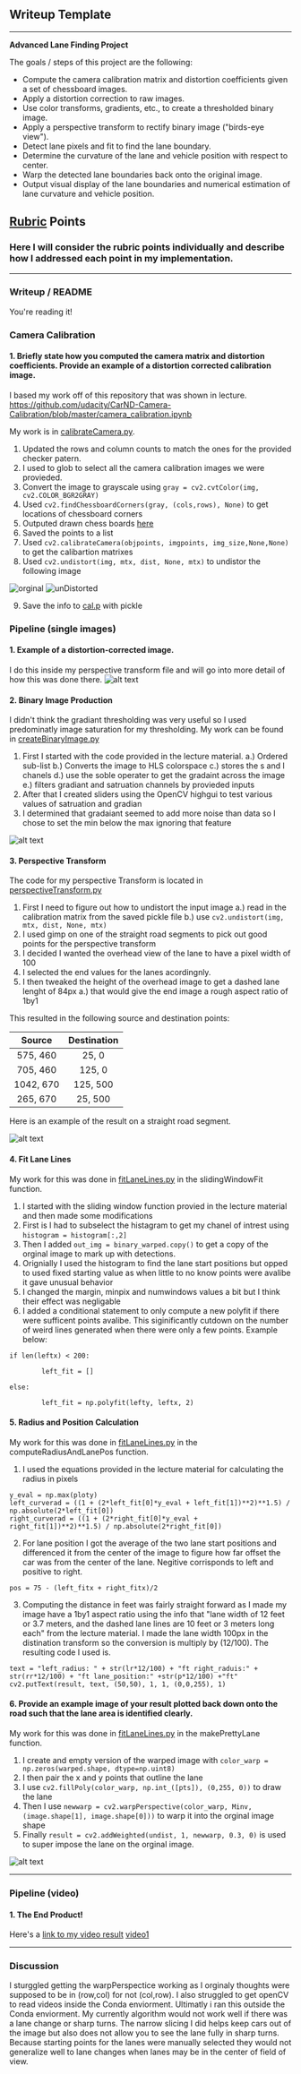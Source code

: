 ## Writeup Template

---

**Advanced Lane Finding Project**

The goals / steps of this project are the following:

* Compute the camera calibration matrix and distortion coefficients given a set of chessboard images.
* Apply a distortion correction to raw images.
* Use color transforms, gradients, etc., to create a thresholded binary image.
* Apply a perspective transform to rectify binary image ("birds-eye view").
* Detect lane pixels and fit to find the lane boundary.
* Determine the curvature of the lane and vehicle position with respect to center.
* Warp the detected lane boundaries back onto the original image.
* Output visual display of the lane boundaries and numerical estimation of lane curvature and vehicle position.

[//]: # (Image References)

[image1b]: ./cal_out/test_undist.jpg "Undistorted"
[image1a]: ./camera_cal/calibration1.jpg "Orginal"
[image2]: ./straight_cal.png "Road Transformed"
[image3]: ./straight_binary.jpg "Binary Example"
[image4]: ./perspectiveTransformedStriaght.png "Warp Example"
[image5]: ./examples/color_fit_lines.jpg "Fit Visual"
[image6]: ./testk.png "Output"
[video1]: ./output.avi "Video"

## [Rubric](https://review.udacity.com/#!/rubrics/571/view) Points

### Here I will consider the rubric points individually and describe how I addressed each point in my implementation.  

---

### Writeup / README

You're reading it!

### Camera Calibration

#### 1. Briefly state how you computed the camera matrix and distortion coefficients. Provide an example of a distortion corrected calibration image.

I based my work off of this repository that was shown in lecture. https://github.com/udacity/CarND-Camera-Calibration/blob/master/camera_calibration.ipynb

My work is in [calibrateCamera.py](https://github.com/kyesh/CarND-Advanced-Lane-Lines/blob/master/calibrateCamera.py).

1. Updated the rows and column counts to match the ones for the provided checker patern. 
2. I used to glob to select all the camera calibration images we were provieded. 
3. Convert the image to grayscale using `gray = cv2.cvtColor(img, cv2.COLOR_BGR2GRAY)`
4. Used `cv2.findChessboardCorners(gray, (cols,rows), None)` to get locations of chessboard corners
5. Outputed drawn chess boards [here](https://github.com/kyesh/CarND-Advanced-Lane-Lines/tree/master/cal_out)
6. Saved the points to a list
7. Used `cv2.calibrateCamera(objpoints, imgpoints, img_size,None,None)` to get the calibartion matrixes
8. Used `cv2.undistort(img, mtx, dist, None, mtx)` to undistor the following image

![orginal][image1a]
![unDistorted][image1b]

9. Save the info to [cal.p](.cal_out/cal.p) with pickle

### Pipeline (single images)

#### 1. Example of a distortion-corrected image.

I do this inside my perspective transform file and will go into more detail of how this was done there.
![alt text][image2]

#### 2. Binary Image Production

I didn't think the gradiant thresholding was very useful so I used predominatly image saturation for my thresholding. My work can be found in [createBinaryImage.py](https://github.com/kyesh/CarND-Advanced-Lane-Lines/blob/master/createBinaryImage.py)

1. First I started with the code provided in the lecture material.
a.) Ordered sub-list
b.) Converts the image to HLS colorspace
c.) stores the s and l chanels
d.) use the soble operater to get the gradaint across the image
e.) filters gradiant and satruation channels by provieded inputs
2. After that I created sliders using the OpenCV highgui to test various values of satruation and gradian
3. I determined that gradaiant seemed to add more noise than data so I chose to set the min below the max ignoring that feature

![alt text][image3]

#### 3. Perspective Transform

The code for my perspective Transform is located in [perspectiveTransform.py](https://github.com/kyesh/CarND-Advanced-Lane-Lines/blob/master/perspectivTransform.py)

1. First I need to figure out how to undistort the input image
a.) read in the calibration matrix from the saved pickle file
b.) use `cv2.undistort(img, mtx, dist, None, mtx)`
2. I used gimp on one of the straight road segments to pick out good points for the perspective transform
3. I decided I wanted the overhead view of the lane to have a pixel width of 100
4. I selected the end values for the lanes acordingnly.
5. I then tweaked the height of the overhead image to get a dashed lane lenght of 84px
a.) that would give the end image a rough aspect ratio of 1by1 

This resulted in the following source and destination points:

| Source        | Destination   | 
|:-------------:|:-------------:| 
| 575, 460      | 25, 0        | 
| 705, 460      | 125, 0      |
| 1042, 670     | 125, 500      |
| 265, 670      | 25, 500       |

Here is an example of the result on a straight road segment.

![alt text][image4]

#### 4. Fit Lane Lines

My work for this was done in [fitLaneLines.py](https://github.com/kyesh/CarND-Advanced-Lane-Lines/blob/master/fitLaneLines.py) in the slidingWindowFit function.

1. I started with the sliding window function provied in the lecture material and then made some modifications
2. First is I had to subselect the histagram to get my chanel of intrest using `histogram = histogram[:,2]`
3. Then I added `out_img = binary_warped.copy()` to get a copy of the orginal image to mark up with detections.
4. Orignially I used the histogram to find the lane start positions but opped to used fixed starting value as when little to no know points were avalibe it gave unusual behavior
5. I changed the margin, minpix and numwindows values a bit but I think their effect was negligable
6. I added a conditional statement to only compute a new polyfit if there were sufficent points avalibe. This siginificantly cutdown on the number of weird lines generated when there were only a few points. Example below:
```
if len(leftx) < 200:

		left_fit = []

else:

		left_fit = np.polyfit(lefty, leftx, 2)
```



#### 5. Radius and Position Calculation

My work for this was done in [fitLaneLines.py](https://github.com/kyesh/CarND-Advanced-Lane-Lines/blob/master/fitLaneLines.py) in the computeRadiusAndLanePos function.

1. I used the equations provided in the lecture material for calculating the radius in pixels
```
y_eval = np.max(ploty)
left_curverad = ((1 + (2*left_fit[0]*y_eval + left_fit[1])**2)**1.5) / np.absolute(2*left_fit[0])
right_curverad = ((1 + (2*right_fit[0]*y_eval + right_fit[1])**2)**1.5) / np.absolute(2*right_fit[0])
```
2. For lane position I got the average of the two lane start positions and differenced it from the center of the image to figure how far offset the car was from the center of the lane. Negitive corrisponds to left and positive to right.
```
pos = 75 - (left_fitx + right_fitx)/2
```
3. Computing the distance in feet was fairly straight forward as I made my image have a 1by1 aspect ratio using the info that "lane width of 12 feet or 3.7 meters, and the dashed lane lines are 10 feet or 3 meters long each" from the lecture material. I made the lane width 100px in the distination transform so the conversion is multiply by (12/100). The resulting code I used is.
```
text = "left_radius: " + str(lr*12/100) + "ft right_raduis:" + str(rr*12/100) + "ft lane_position:" +str(p*12/100) +"ft"	
cv2.putText(result, text, (50,50), 1, 1, (0,0,255), 1)
 ```

#### 6. Provide an example image of your result plotted back down onto the road such that the lane area is identified clearly.
My work for this was done in [fitLaneLines.py](https://github.com/kyesh/CarND-Advanced-Lane-Lines/blob/master/fitLaneLines.py) in the makePrettyLane function.

1. I create and empty version of the warped image with `color_warp = np.zeros(warped.shape, dtype=np.uint8)`
2. I then pair the x and y points that outline the lane
3. I use `cv2.fillPoly(color_warp, np.int_([pts]), (0,255, 0))` to draw the lane
4. Then I use `newwarp = cv2.warpPerspective(color_warp, Minv, (image.shape[1], image.shape[0]))` to warp it into the orginal image shape
5. Finally `result = cv2.addWeighted(undist, 1, newwarp, 0.3, 0)` is used to super impose the lane on the orginal image.

![alt text][image6]

---

### Pipeline (video)

#### 1. The End Product!

Here's a [link to my video result](./output.avi)
[video1]

---

### Discussion

I sturggled getting the warpPerspectice working as I orginaly thoughts were supposed to be in (row,col) for not (col,row). I also struggled to get openCV to read videos inside the Conda enviorment. Ultimatly i ran this outside the Conda enviorment. My currently algorithm would not work well if there was a lane change or sharp turns. The narrow slicing I did helps keep cars out of the image but also does not allow you to see the lane fully in sharp turns. Because starting points for the lanes were manually selected they would not generalize well to lane changes when lanes may be in the center of field of view.
